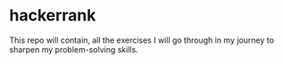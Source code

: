 # hackerrank
This repo will contain, all the exercises I will go through in my journey to sharpen my problem-solving skills.
